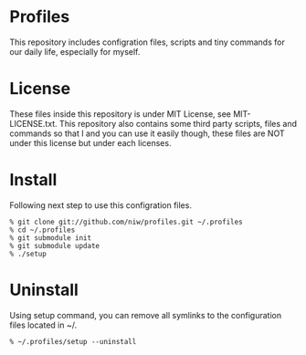 Profiles
========

This repository includes configration files, scripts and tiny commands for our daily life, especially for myself.

License
=======

These files inside this repository is under MIT License, see MIT-LICENSE.txt.
This repository also contains some third party scripts, files and commands so that I and you can use it easily though, these files are NOT under this license but under each licenses.

Install
=======

Following next step to use this configration files.

    % git clone git://github.com/niw/profiles.git ~/.profiles
    % cd ~/.profiles
    % git submodule init
    % git submodule update
    % ./setup

Uninstall
=========

Using setup command, you can remove all symlinks to the configuration files located in ~/.

    % ~/.profiles/setup --uninstall
